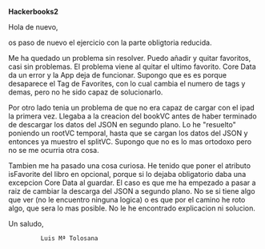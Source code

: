 **Hackerbooks2**

Hola de nuevo,

os paso de nuevo el ejercicio con la parte obligtoria reducida.

Me ha quedado un problema sin resolver.
Puedo añadir y quitar favoritos, casi sin problemas. El problema viene al quitar el ultimo favorito. Core Data da un error y la App deja de funcionar. Supongo que es es porque desaparece el Tag de Favorites, con lo cual cambia el numero de tags y demas, pero no he sido capaz de solucionarlo.

Por otro lado tenia un problema de que no era capaz de cargar con el ipad la primera vez. Llegaba a la creacion del bookVC antes de haber terminado  de descargar los datos del JSON en segundo plano. Lo he "resuelto" poniendo un rootVC temporal, hasta que se cargan los datos del JSON y entonces ya muestro el splitVC. Supongo que no es lo mas ortodoxo pero no se me ocurria otra cosa.

Tambien me ha pasado una cosa curiosa. He tenido que poner el atributo isFavorite del libro en opcional, porque si lo dejaba obligatorio daba una excepcion Core Data al guardar. El caso es que me ha empezado a pasar a raiz de cambiar la descarga del JSON a segundo plano. No se si tiene algo que ver (no le encuentro ninguna logica) o es que por el camino he roto algo, que sera lo mas posible. No le he encontrado explicacion ni solucion.

Un saludo,

             Luis Mª Tolosana